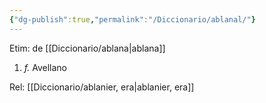 ```yaml
---
{"dg-publish":true,"permalink":"/Diccionario/ablanal/"}
---
```


Etim: de [[Diccionario/ablana\|ablana]]
1. *f.* Avellano

Rel: [[Diccionario/ablanier, era\|ablanier, era]]